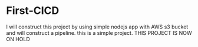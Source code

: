 # First-CICD
I will construct this project by using simple nodejs app with AWS s3 bucket and will construct a pipeline. this is a simple project. 
THIS PROJECT IS NOW ON HOLD
